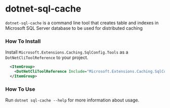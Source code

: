 dotnet-sql-cache
================

`dotnet-sql-cache` is a command line tool that creates table and indexes in Microsoft SQL Server database to be used for distributed caching

### How To Install

Install `Microsoft.Extensions.Caching.SqlConfig.Tools` as a `DotNetCliToolReference` to your project.

```xml
  <ItemGroup>
    <DotNetCliToolReference Include="Microsoft.Extensions.Caching.SqlConfig.Tools" Version="2.0.0" />
  </ItemGroup>
```

### How To Use

Run `dotnet sql-cache --help` for more information about usage.
